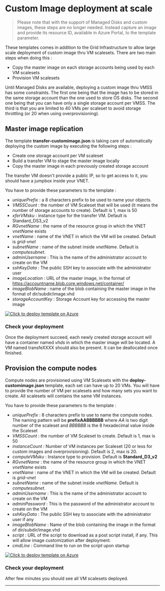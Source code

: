 # Custom Image deployment at scale

> Please note that with the support of Managed Disks and custom images, these steps are no longer needed. Instead capture an image and provide its resource ID, available in Azure Portal, to the template parameter.

These templates comes in addition to the Grid Infrastructure to allow large scale deployment of custom image thru VM scalesets. There are two main steps when doing this :
* Copy the master image on each storage accounts being used by each VM scalesets
* Provision VM scalesets

Until Managed Disks are available, deploying a custom image thru VMSS has some constraints. The first one being that the image has to be stored in the same storage account than the one used to store OS disks. The second one being that you can have only a single storage account per VMSS. The third is that you are limited to 40 VMs per scaleset to avoid storage throttling (or 20 when using overprovisioning).


## Master image replication
The template **transfer-customimage.json** is taking care of automatically deploying the custom image by executing the following steps :
* Create one storage account per VM scaleset
* Build a transfer VM to stage the master image locally
* Copy the master image in each previously created storage account

The transfer VM doesn't provide a public IP, so to get access to it, you should have a jumpbox inside your VNET.

You have to provide these parameters to the template :
* _uniquePrefix_ : a 8 characters prefix to be used to name your objects.
* _VMSSCount_ : the number of VM Scaleset that will be used (it means the number of storage accounts to create). Default is 1, max is 50
* _xferVMsku_ : instance type for the transfer VM. Default is Standard_DS3_v2
* _RGvnetName_ : the name of the resource group in which the VNET *vnetName* exists
* _vnetName_ : name of the VNET in which the VM will be created. Default is *grid-vnet*
* _subnetName_ : name of the subnet inside *vnetName*. Default is *computesubnet*.
* _adminUsername_ : This is the name of the administrator account to create on the VM
* _sshKeyData_ : The public SSH key to associate with the administrator user
* _imageLocation_ : URL of the master image, in the format of https://accountname.blob.core.windows.net/container/
* _imageBlobName_ : name of the blob containing the master image in the format of dir/subdir/image.vhd
* _storageAccountKey_ : Storage Account key for accessing the master image

[![Click to deploy template on Azure](http://azuredeploy.net/deploybutton.png "Click to deploy template on Azure")](https://portal.azure.com/#create/Microsoft.Template/uri/https%3A%2F%2Fraw.githubusercontent.com%2Fxpillons%2Fazure-hpc%2Fmaster%2FCompute-Grid-Infra%2FCustomImage%2Ftransfer-customimage.json)  

### Check your deployment
Once the deployment succeed, each newly created storage account will have a container named *vhds* in which the master image will be located.
A VM named transfeXXXX should also be present. It can be deallocated once finished.


## Provision the compute nodes
Compute nodes are provisioned using VM Scalesets with the **deploy-customimage.json** template, each set can have up to 20 VMs. You will have to provide the number of VM per scalesets and how many sets you want to create. All scalesets will contains the same VM instances.

You have to provide these parameters to the template :
* _uniquePrefix_ : 8 characters prefix to use to name the compute nodes. The naming pattern will be **prefixAABBBBBB** where _AA_ is two digit number of the scaleset and _BBBBBB_ is the 8 hexadecimal value inside the Scaleset
* _VMSSCount_ : the number of VM Scaleset to create. Default is 1, max is 50
* _instanceCount_ : Number of VM instances per Scaleset (20 or less for custom images and overprovisioning). Default is 2, max is 20.
* _computeVMsku_ : Instance type to provision. Default is **Standard_D3_v2**
* _RGvnetName_ : the name of the resource group in which the VNET *vnetName* exists
* _vnetName_ : name of the VNET in which the VM will be created. Default is *grid-vnet*
* _subnetName_ : name of the subnet inside *vnetName*. Default is *computesubnet*.
* _adminUsername_ : This is the name of the administrator account to create on the VM
* _adminPassword_ : This is the password of the administrator account to create on the VM
* _sshKeyData_ : The public SSH key to associate with the administrator user if any
* _imageBlobName_ : Name of the blob containing the image in the format of dir/subdir/image.vhd
* _script_ : URL of the script to download as a post script install, if any. This will allow image customization after deployment.
* _cmdLine_ : Command line to run on the _script_ upon startup

[![Click to deploy template on Azure](http://azuredeploy.net/deploybutton.png "Click to deploy template on Azure")](https://portal.azure.com/#create/Microsoft.Template/uri/https%3A%2F%2Fraw.githubusercontent.com%2Fxpillons%2Fazure-hpc%2Fmaster%2FCompute-Grid-Infra%2FCustomImage%2Fdeploy-customimage.json)  

### Check your deployment
After few minutes you should see all VM scalesets deployed.

____
